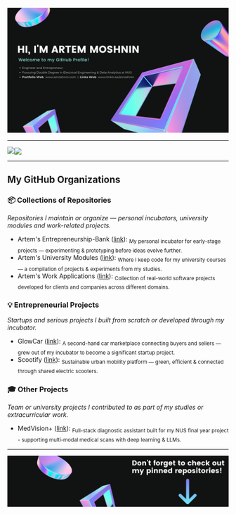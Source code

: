 ![Banner](/bannerp.png)

<hr/>

<p>
<img align="left" src="https://github-readme-stats.vercel.app/api?username=amoshnin&show_icons=true&bg_color=111212&title_color=fff&text_color=fff&icon_color=E83338&include_all_commits=true"/>
<img align="center" src="https://github-readme-stats.vercel.app/api/top-langs/?username=amoshnin&exclude_repo=The_Cobalt_Crypt&bg_color=111212&title_color=fff&text_color=fff"/>
</p>

<hr>

## My GitHub Organizations
### 📦 Collections of Repositories
*Repositories I maintain or organize — personal incubators, university modules and work-related projects.*  
- Artem's Entrepreneurship-Bank ([link](https://github.com/Entrepreneurship-Bank)): <sub>My personal incubator for early-stage projects — experimenting & prototyping before ideas evolve further.</sub>  
- Artem's University Modules ([link](https://github.com/University-Modules)): <sub>Where I keep code for my university courses — a compilation of projects & experiments from my studies.</sub>  
- Artem's Work Applications ([link](https://github.com/Work-Applications)): <sub>Collection of real-world software projects developed for clients and companies across different domains.</sub>  

### 💡 Entrepreneurial Projects
*Startups and serious projects I built from scratch or developed through my incubator.*  
- GlowCar ([link](https://github.com/GlowCar)): <sub>A second-hand car marketplace connecting buyers and sellers — grew out of my incubator to become a significant startup project.</sub>  
- Scootify ([link](https://github.com/Scootify-App)): <sub>Sustainable urban mobility platform — green, efficient & connected through shared electric scooters.</sub>

### 🎓 Other Projects
*Team or university projects I contributed to as part of my studies or extracurricular work.*  
- MedVision+ ([link](https://github.com/NUS-MedVision)): <sub>Full-stack diagnostic assistant built for my NUS final year project - supporting multi-modal medical scans with deep learning & LLMs.</sub>

<hr>

<!-- PROJECTS:START -->
<!-- <details>
  <summary>:technologist: Projects:</summary>

- Handwritten digit recognition project =>

- YouTube project =>

</details>-->
<!-- PROJECTS:END -->

![banner bottom](/footerx.png)
